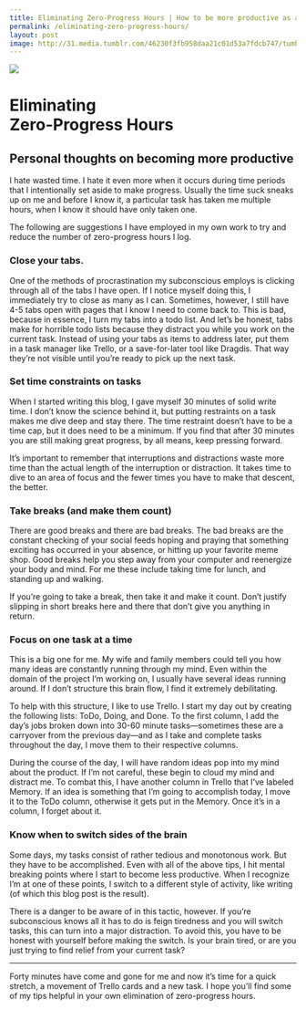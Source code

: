 ```yaml
---
title: Eliminating Zero-Progress Hours | How to be more productive as a freelancer
permalink: /eliminating-zero-progress-hours/ 
layout: post
image: http://31.media.tumblr.com/46230f3fb958daa21c01d53a7fdcb747/tumblr_n6rz3iGDUA1st5lhmo1_1280.jpg
---
```

<img src="{{ page.image }}" class="rounded"> 

# Eliminating <br>Zero-Progress Hours
<h2 class="subtitle">Personal thoughts on becoming more productive</h2>

I hate wasted time. I hate it even more when it occurs during time periods that I intentionally set aside to make progress. Usually the time suck sneaks up on me and before I know it, a particular task has taken me multiple hours, when I know it should have only taken one.

The following are suggestions I have employed in my own work to try and reduce the number of zero-progress hours I log.

### Close your tabs.

One of the methods of procrastination my subconscious employs is clicking through all of the tabs I have open. If I notice myself doing this, I immediately try to close as many as I can. Sometimes, however, I still have 4-5 tabs open with pages that I know I need to come back to. This is bad, because in essence, I turn my tabs into a todo list. And let’s be honest, tabs make for horrible todo lists because they distract you while you work on the current task. Instead of using your tabs as items to address later, put them in a task manager like Trello, or a save-for-later tool like Dragdis. That way they’re not visible until you’re ready to pick up the next task.

### Set time constraints on tasks

When I started writing this blog, I gave myself 30 minutes of solid write time. I don’t know the science behind it, but putting restraints on a task makes me dive deep and stay there. The time restraint doesn’t have to be a time cap, but it does need to be a minimum. If you find that after 30 minutes you are still making great progress, by all means, keep pressing forward.

It’s important to remember that interruptions and distractions waste more time than the actual length of the interruption or distraction. It takes time to dive to an area of focus and the fewer times you have to make that descent, the better.

### Take breaks (and make them count)

There are good breaks and there are bad breaks. The bad breaks are the constant checking of your social feeds hoping and praying that something exciting has occurred in your absence, or hitting up your favorite meme shop. Good breaks help you step away from your computer and reenergize your body and mind. For me these include taking time for lunch, and standing up and walking.

If you’re going to take a break, then take it and make it count. Don’t justify slipping in short breaks here and there that don’t give you anything in return.

### Focus on one task at a time

This is a big one for me. My wife and family members could tell you how many ideas are constantly running through my mind. Even within the domain of the project I’m working on, I usually have several ideas running around. If I don’t structure this brain flow, I find it extremely debilitating. 

To help with this structure, I like to use Trello. I start my day out by creating the following lists: ToDo, Doing, and Done. To the first column, I add the day’s jobs broken down into 30-60 minute tasks—sometimes these are a carryover from the previous day—and as I take and complete tasks throughout the day, I move them to their respective columns. 

During the course of the day, I will have random ideas pop into my mind about the product. If I’m not careful, these begin to cloud my mind and distract me. To combat this, I have another column in Trello that I’ve labeled Memory. If an idea is something that I’m going to accomplish today, I move it to the ToDo column, otherwise it gets put in the Memory. Once it’s in a column, I forget about it.

### Know when to switch sides of the brain

Some days, my tasks consist of rather tedious and monotonous work. But they have to be accomplished. Even with all of the above tips, I hit mental breaking points where I start to become less productive. When I recognize I’m at one of these points, I switch to a different style of activity, like writing (of which this blog post is the result). 

There is a danger to be aware of in this tactic, however. If you’re subconscious knows all it has to do is feign tiredness and you will switch tasks, this can turn into a major distraction. To avoid this, you have to be honest with yourself before making the switch. Is your brain tired, or are you just trying to find relief from your current task?

---

Forty minutes have come and gone for me and now it’s time for a quick stretch, a movement of Trello cards and a new task. I hope you’ll find some of my tips helpful in your own elimination of zero-progress hours.